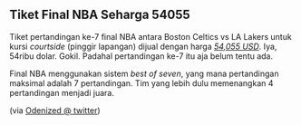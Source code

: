 ## Tiket Final NBA Seharga 54055

Tiket pertandingan ke-7 final NBA antara Boston Celtics vs LA Lakers untuk kursi _courtside_ (pinggir lapangan) dijual dengan harga [*54,055 USD*](http://www.stubhub.com/boston-celtics-playoff-tickets/?ticket_id=134255886). Iya, 54ribu dolar. Gokil. Padahal pertandingan ke-7 itu aja belum tentu ada.

Final NBA menggunakan sistem _best of seven_, yang mana pertandingan maksimal adalah 7 pertandingan. Tim yang lebih dulu memenangkan 4 pertandingan menjadi juara.

(via [Odenized @ twitter](http://twitter.com/Odenized/statuses/826944759))

<!-- {"time": "2008-06-04 19:18:18", "title": "Tiket Final NBA Seharga 54055"} -->
